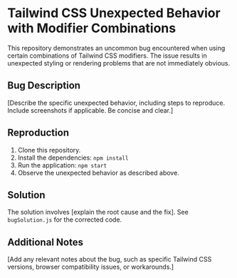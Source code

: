 # Tailwind CSS Unexpected Behavior with Modifier Combinations

This repository demonstrates an uncommon bug encountered when using certain combinations of Tailwind CSS modifiers.  The issue results in unexpected styling or rendering problems that are not immediately obvious.

## Bug Description

[Describe the specific unexpected behavior, including steps to reproduce.  Include screenshots if applicable.  Be concise and clear.]

## Reproduction

1. Clone this repository.
2. Install the dependencies: `npm install`
3. Run the application: `npm start`
4. Observe the unexpected behavior as described above.

## Solution

The solution involves [explain the root cause and the fix].  See `bugSolution.js` for the corrected code.

## Additional Notes

[Add any relevant notes about the bug, such as specific Tailwind CSS versions, browser compatibility issues, or workarounds.]